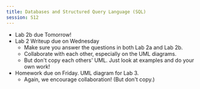 ```yaml
---
title: Databases and Structured Query Language (SQL)
session: S12
---
```

* Lab 2b due Tomorrow!
* Lab 2 Writeup due on Wednesday
    * Make sure you answer the questions in both Lab 2a and Lab 2b.
    * Collaborate with each other, especially on the UML diagrams.
    * But don't copy each others' UML. Just look at examples and do your own work!
* Homework due on Friday. UML diagram for Lab 3.
    * Again, we encourage collaboration! (But don't copy.)